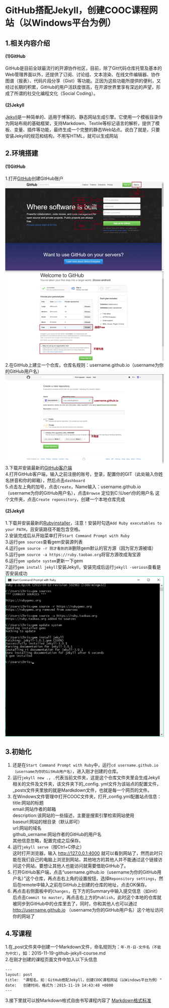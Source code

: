 # GitHub搭配Jekyll，创建COOC课程网站（以Windows平台为例）

## 1.相关内容介绍

#### (1)GitHub
GitHub是目前全球最流行的开源协作社区，目前，除了Git代码仓库托管及基本的Web管理界面以外，还提供了订阅、讨论组、文本渲染、在线文件编辑器、协作图谱（报表）、代码片段分享（Gist）等功能。正因为这些功能所提供的便利，又经过长期的积累，GitHub的用户活跃度很高，在开源世界里享有深远的声望，形成了所谓的社交化编程文化（Social Coding）。

#### (2)Jekyll

[Jekyll](http://jekyll.bootcss.com/)是一种简单的、适用于博客的、静态网站生成引擎。它使用一个模板目录作为网站布局的基础框架，支持Markdown、Textile等标记语言的解析，提供了模板、变量、插件等功能，最终生成一个完整的静态Web站点。说白了就是，只要安装Jekyll的规范和结构，不用写HTML，就可以生成网站

## 2.环境搭建

#### (1)GitHub
1.打开[GitHub](https://github.com)创建GitHub账户   
![注册GitHub1](images/signup1.png)
![注册GitHub2](images/signup2.png)
2.在GitHub上建立一个仓库，仓库名规则：username.github.io（username为你的GitHub用户名）   
![创建仓库](images/create-reponsitory.png)
3.下载并安装最新的[GitHub客户端](https://github-windows.s3.amazonaws.com/GitHubSetup.exe)   
4.打开GitHub客户端，输入之前注册的账号，登录，配置你的GIT（此处输入你姓名拼音和你的邮箱），然后点击`dashboard`   
5.点击左上角的加号，点击`Create`，Name输入：username.github.io（username为你的GitHub用户名），点击`Browse`   定位到C:\User\你的用户名 这个文件夹，点击`Create reponsitory`，创建一个本地仓库完成


#### (2)Jekyll
1.下载并安装最新的[Rubyinstaller](http://files.bryanbibat.net/rails-ftw-v0.21-2.1.6-4.2.3.exe)，注意！安装时勾选`Add Ruby executables to your PATH`，且安装路径不能包含空格。   
2.安装完成后从开始菜单打开`Start Command Prompt with Ruby`   
3.运行`gem sources`查看gem安装源列表   
4.运行`gem source -r 刚才看到的源`删除gem默认的官方源（因为官方源被墙）   
5.运行`gem source -a https://ruby.taobao.org`将官方源改成淘宝源   
6.运行`gem update system`更新一下gem   
7.运行`gem install jekyll`安装Jekyll，安装完成后运行`jekyll -veriosn`查看是否安装成功   
![安装Jekyll](images/jekyll_install.png)

## 3.初始化

1. 还是在`Start Command Prompt with Ruby`中，运行`cd username.github.io（username为你的GitHub用户名）`，进入刚才创建的仓库。  
2. 运行`jekyll new .`，`.`代表当前文件夹，这是这个仓库文件夹里会生成Jekyll相关的文件及文件夹，该文件夹下的_config.   yml文件为该站点的配置文件，_posts文件夹里放的就是Mardkdown文件，也就是每一个网页的文件。
3. 在Windows文件管理中打开COOC文件夹，打开_config.yml配置站点信息：    
    title:网站的标题   
    email:网站作者的邮箱   
    description:该网站的一些描述，主要是搜索引擎检索网站使用   
    baseurl:网站的根目录（默认即可）   
    url:网站的域名   
    github_uername:网站作者的GitHub的用户名   
    其他信息忽略，配置完成之后保存。
4. 运行`jekyll serve`（按Ctrl+C停止）    
这时打开浏览器，输入 http://127.0.0.1:4000 就可以看到网站了，然而此时只能在我们自己的电脑上浏览到网站，其他地方的其他人并不能通过这个链接访问这个网站，要想让其他人也能访问就需要借助GitHub了。   
5. 打开GitHub客户端，点击“username.github.io（username为你的GitHub用户名）”这个仓库，再点击右上角的设置按钮，选择`Reponsitory settings`，然后在remote中输入之前在GitHub上创建的仓库的地址，点击OK保存。   
6. 再点击右侧面板中的`Changes`，在下方的Summary中输入提交信息（如init）后点击`Commit to master`，再点击右上方的`Publish`，此时这个本地的仓库就被同步到GitHub中的仓库里去了，同时，你和其他人也可以通过 http://username.github.io （username为你的GitHub用户名）这个地址访问你的网站了

## 4.写课程

1.在_post文件夹中创建一个Markdown文件，命名规则为：`年-月-日-文件名（不能为中文）`，如：2015-11-19-github-jekyll-course.md   
2.在刚才创建的课程页面文件中加入以下头信息

    ---
    layout: post
    title:  "课程名，如：GitHub搭配Jekyll，创建COOC课程网站（以Windows平台为例）"
    date:   创建时间，格式为：2015-11-19 14:43:48 +0800
    ---

3.接下里就可以按Markdown格式自由书写课程内容了
[Markdown格式标准](http://wowubuntu.com/markdown/)